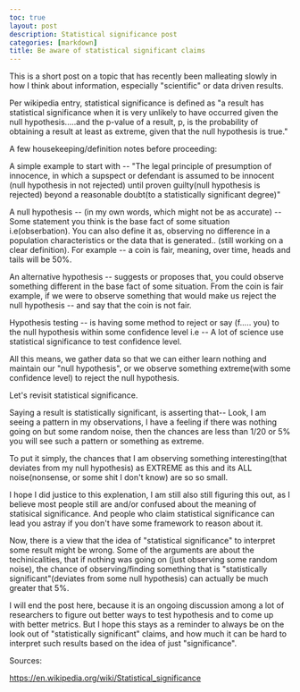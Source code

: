 ```yaml
---
toc: true
layout: post
description: Statistical significance post
categories: [markdown]
title: Be aware of statistical significant claims
---
```


This is a short post on a topic that has recently been malleating slowly in how I think about information, especially "scientific" or data driven results. 

Per wikipedia entry, statistical significance is defined as "a result has statistical significance when it is very unlikely to have occurred given the null hypothesis.....and the p-value of a result, p, is the probability of obtaining a result at least as extreme, given that the null hypothesis is true."

A few housekeeping/definition notes before proceeding: 

A simple example to start with -- "The legal principle of presumption of innocence, in which a supspect or defendant is assumed to be innocent (null hypothesis in not rejected) until proven guilty(null hypothesis is rejected) beyond a reasonable doubt(to a statistically significant degree)"

A null hypothesis -- (in my own words, which might not be as accurate) -- Some statement you think is the base fact of some situation i.e(obserbation). You can also define it as, observing no difference in a population characteristics or the data that is generated.. (still working on a clear definition). For example -- a coin is fair, meaning, over time, heads and tails will be 50%. 

An alternative hypothesis -- suggests or proposes that, you could observe something different in the base fact of some situation. From the coin is fair example, if we were to observe something that would make us reject the null hypothesis -- and say that the coin is not fair.  

Hypothesis testing -- is having some method to reject or say (f..... you) to the null hypothesis within some confidence level i.e -- A lot of science use statistical significance to test confidence level. 

All this means, we gather data so that we can either learn nothing and maintain our "null hypothesis", or we observe something extreme(with some confidence level) to reject the null hypothesis. 


Let's revisit statistical significance.

Saying a result is statistically significant, is asserting that-- Look, I am seeing a pattern in my observations, I have a feeling if there was nothing going on but some random noise, then the chances are less than 1/20 or 5% you will see such a pattern or something as extreme. 

To put it simply, the chances that I am observing something interesting(that deviates from my null hypothesis) as EXTREME as this and its ALL noise(nonsense, or some shit I don't know) are so so small. 

I hope I did justice to this explenation, I am still also still figuring this out, as I believe most people still are and/or confused about the meaning of statisical significance. And people who claim statistical significance can lead you astray if you don't have some framework to reason about it. 

Now, there is a view that the idea of "statistical significance" to interpret some result might be wrong. Some of the arguments are about the techinicalities, that if nothing was going on (just observing some random noise), the chance of observing/finding something that is "statistically significant"(deviates from some null hypothesis) can actually be much greater that 5%.

I will end the post here, because it is an ongoing discussion among a lot of researchers to figure out better ways to test hypothesis and to come up with better metrics. But I hope this stays as a reminder to always be on the look out of "statistically significant" claims, and how much it can be hard to interpret such results based on the idea of just "significance".

Sources: 

https://en.wikipedia.org/wiki/Statistical_significance